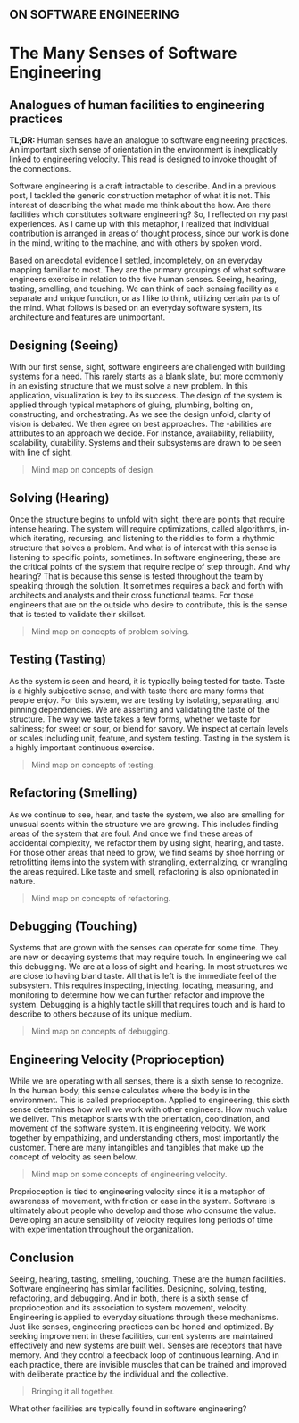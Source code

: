 ## ON SOFTWARE ENGINEERING
# The Many Senses of Software Engineering
## Analogues of human facilities to engineering practices

**TL;DR:** Human senses have an analogue to software engineering practices. An important sixth sense of orientation in the environment is inexplicably linked to engineering velocity. This read is designed to invoke thought of the connections.

Software engineering is a craft intractable to describe. And in a previous post, I tackled the generic construction metaphor of what it is not. This interest of describing the what made me think about the how. Are there facilities which constitutes software engineering? So, I reflected on my past experiences. As I came up with this metaphor, I realized that individual contribution is arranged in areas of thought process, since our work is done in the mind, writing to the machine, and with others by spoken word.

Based on anecdotal evidence I settled, incompletely, on an everyday mapping familiar to most. They are the primary groupings of what software engineers exercise in relation to the five human senses. Seeing, hearing, tasting, smelling, and touching. We can think of each sensing facility as a separate and unique function, or as I like to think, utilizing certain parts of the mind. What follows is based on an everyday software system, its architecture and features are unimportant.

## Designing (Seeing)

With our first sense, sight, software engineers are challenged with building systems for a need. This rarely starts as a blank slate, but more commonly in an existing structure that we must solve a new problem. In this application, visualization is key to its success. The design of the system is applied through typical metaphors of gluing, plumbing, bolting on, constructing, and orchestrating. As we see the design unfold, clarity of vision is debated. We then agree on best approaches. The -abilities are attributes to an approach we decide. For instance, availability, reliability, scalability, durability. Systems and their subsystems are drawn to be seen with line of sight.

> Mind map on concepts of design.

## Solving (Hearing)

Once the structure begins to unfold with sight, there are points that require intense hearing. The system will require optimizations, called algorithms, in-which iterating, recursing, and listening to the riddles to form a rhythmic structure that solves a problem. And what is of interest with this sense is listening to specific points, sometimes. In software engineering, these are the critical points of the system that require recipe of step through. And why hearing? That is because this sense is tested throughout the team by speaking through the solution. It sometimes requires a back and forth with architects and analysts and their cross functional teams. For those engineers that are on the outside who desire to contribute, this is the sense that is tested to validate their skillset.

> Mind map on concepts of problem solving.

## Testing (Tasting)
As the system is seen and heard, it is typically being tested for taste. Taste is a highly subjective sense, and with taste there are many forms that people enjoy. For this system, we are testing by isolating, separating, and pinning dependencies. We are asserting and validating the taste of the structure. The way we taste takes a few forms, whether we taste for saltiness; for sweet or sour, or blend for savory. We inspect at certain levels or scales including unit, feature, and system testing. Tasting in the system is a highly important continuous exercise.

> Mind map on concepts of testing.

## Refactoring (Smelling)

As we continue to see, hear, and taste the system, we also are smelling for unusual scents within the structure we are growing. This includes finding areas of the system that are foul. And once we find these areas of accidental complexity, we refactor them by using sight, hearing, and taste. For those other areas that need to grow, we find seams by shoe horning or retrofitting items into the system with strangling, externalizing, or wrangling the areas required. Like taste and smell, refactoring is also opinionated in nature.

> Mind map on concepts of refactoring.

## Debugging (Touching)

Systems that are grown with the senses can operate for some time. They are new or decaying systems that may require touch. In engineering we call this debugging. We are at a loss of sight and hearing. In most structures we are close to having bland taste. All that is left is the immediate feel of the subsystem. This requires inspecting, injecting, locating, measuring, and monitoring to determine how we can further refactor and improve the system. Debugging is a highly tactile skill that requires touch and is hard to describe to others because of its unique medium.

> Mind map on concepts of debugging.

## Engineering Velocity (Proprioception)
While we are operating with all senses, there is a sixth sense to recognize. In the human body, this sense calculates where the body is in the environment. This is called proprioception. Applied to engineering, this sixth sense determines how well we work with other engineers. How much value we deliver. This metaphor starts with the orientation, coordination, and movement of the software system. It is engineering velocity. We work together by empathizing, and understanding others, most importantly the customer. There are many intangibles and tangibles that make up the concept of velocity as seen below.

> Mind map on some concepts of engineering velocity.

Proprioception is tied to engineering velocity since it is a metaphor of awareness of movement, with friction or ease in the system. Software is ultimately about people who develop and those who consume the value. Developing an acute sensibility of velocity requires long periods of time with experimentation throughout the organization.

## Conclusion

Seeing, hearing, tasting, smelling, touching. These are the human facilities. Software engineering has similar facilities. Designing, solving, testing, refactoring, and debugging. And in both, there is a sixth sense of proprioception and its association to system movement, velocity. Engineering is applied to everyday situations through these mechanisms.
Just like senses, engineering practices can be honed and optimized. By seeking improvement in these facilities, current systems are maintained effectively and new systems are built well. Senses are receptors that have memory. And they control a feedback loop of continuous learning. And in each practice, there are invisible muscles that can be trained and improved with deliberate practice by the individual and the collective.

> Bringing it all together.

What other facilities are typically found in software engineering?
